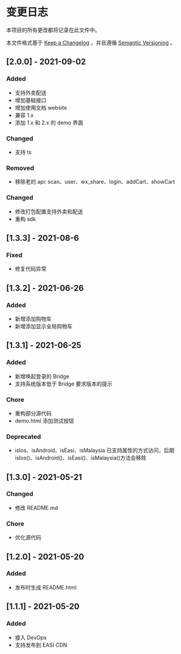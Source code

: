 # 变更日志

本项目的所有更改都将记录在此文件中。

本文件格式基于 [Keep a Changelog](https://keepachangelog.com/zh-CN/1.0.0/) ，并且遵循 [Semantic Versioning](https://semver.org/spec/v2.0.0.html) 。

## [2.0.0] - 2021-09-02

### Added

- 支持外卖配送
- 增加基础接口
- 增加使用文档 website
- 兼容 1.x
- 添加 1.x 和 2.x 的 demo 界面

### Changed

- 支持 ts

### Removed

- 移除老的 api: scan、user、wx_share、login、addCart、showCart

### Changed

- 修改打包配置支持外卖和配送
- 重构 sdk

## [1.3.3] - 2021-08-6

### Fixed

- 修复代码异常

## [1.3.2] - 2021-06-26

### Added

- 新增添加购物车
- 新增添加显示全局购物车

## [1.3.1] - 2021-06-25

### Added

- 新增唤起登录的 Bridge
- 支持系统版本低于 Bridge 要求版本的提示

### Chore

- 重构部分源代码
- demo.html 添加测试按钮

### Deprecated

- isIos、isAndroid、isEasi、isMalaysia 已支持属性的方式访问，后期 isIos()、isAndroid()、isEasi()、isMalaysia()方法会移除

## [1.3.0] - 2021-05-21

### Changed

- 修改 README.md

### Chore

- 优化源代码

## [1.2.0] - 2021-05-20

### Added

- 发布时生成 README.html

## [1.1.1] - 2021-05-20

### Added

- 接入 DevOps
- 支持发布到 EASI CDN
